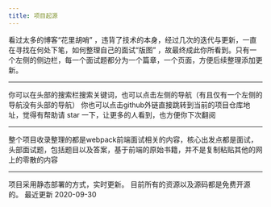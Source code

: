 ```yaml
---
title: 项目起源
---
```


看过太多的博客“花里胡哨” ，违背了技术的本身，经过几次的迭代与更新，一直在寻找在何处下笔，如何整理自己的面试“版图” ，故最终成此你所看到。只有一个左侧的侧边栏，每一个面试题都分为一个篇章，一个页面，方便后续整理添加更新。

<hr />

你可以在头部的搜索栏搜索关键词，也可以点击左侧的导航（有且仅有一个左侧的导航没有头部的导航）
你也可以点击github外链直接跳转到当前的项目仓库地址，觉得有帮助请 star 一下，让更多的人看到，也方便你下次翻阅

<hr />

整个项目收录整理的都是webpack前端面试相关的内容，核心出发点都是面试，头部面试题，包括题目以及答案，基于前端的原始书籍，并不是复制粘贴其他的网上的零散的内容

<hr />
项目采用静态部署的方式，实时更新。 目前所有的资源以及源码都是免费开源的。 最近更新 2020-09-30